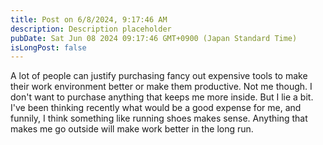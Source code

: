 ```yaml
---
title: Post on 6/8/2024, 9:17:46 AM
description: Description placeholder
pubDate: Sat Jun 08 2024 09:17:46 GMT+0900 (Japan Standard Time)
isLongPost: false
---
```

A lot of people can justify purchasing fancy out expensive tools to make their work environment better or make them productive. Not me though. I don't want to purchase anything that keeps me more inside. But I lie a bit. I've been thinking recently what would be a good expense for me, and funnily, I think something like running shoes makes sense. Anything that makes me go outside will make work better in the long run.